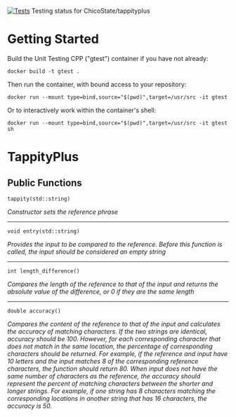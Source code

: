 [![Tests](https://github.com/ChicoState/q03-tappityplus-NotEnoughCharact/actions/workflows/testing.yml/badge.svg)](https://github.com/ChicoState/q03-tappityplus-NotEnoughCharact/actions/workflows/testing.yml) Testing status for ChicoState/tappityplus

# Getting Started

Build the Unit Testing CPP ("gtest") container if you have not already:

`docker build -t gtest .`

Then run the container, with bound access to your repository:

`docker run --mount type=bind,source="$(pwd)",target=/usr/src -it gtest`

Or to interactively work within the container's shell:

`docker run --mount type=bind,source="$(pwd)",target=/usr/src -it gtest sh`


# TappityPlus

## Public Functions
`tappity(std::string)`

*Constructor sets the reference phrase*
___

`void entry(std::string)`

*Provides the input to be compared to the reference. Before this function is called, the input should be considered an empty string*
        
___

`int length_difference()`

*Compares the length of the reference to that of the input and returns the absolute value of the difference, or 0 if they are the same length*
        
___
`double accuracy()`

*Compares the content of the reference to that of the input and calculates the accuracy of matching characters. If the two strings are identical, accuracy should be 100. However, for each corresponding character that does not match in the same location, the percentage of corresponding characters should be returned. For example, if the reference and input have 10 letters and the input matches 8 of the corresponding reference characters, the function should return 80. When input does not have the same number of characters as the reference, the accuracy should represent the percent of matching characters between the shorter and longer strings. For example, if one string has 8 characters matching the corresponding locations in another string that has 16 characters, the accuracy is 50.*
